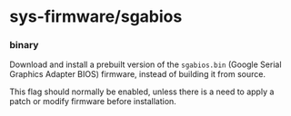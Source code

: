 # sys-firmware/sgabios

### binary
Download and install a prebuilt version of the `sgabios.bin` (Google Serial Graphics Adapter BIOS) firmware, instead of building it from source.

This flag should normally be enabled, unless there is a need to apply a patch or modify firmware before installation.
